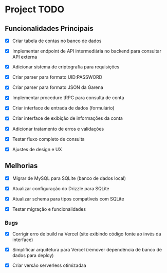 # Project TODO

## Funcionalidades Principais

- [x] Criar tabela de contas no banco de dados
- [x] Implementar endpoint de API intermediária no backend para consultar API externa
- [x] Adicionar sistema de criptografia para requisições
- [x] Criar parser para formato UID:PASSWORD
- [x] Criar parser para formato JSON da Garena
- [x] Implementar procedure tRPC para consulta de conta
- [x] Criar interface de entrada de dados (formulário)
- [x] Criar interface de exibição de informações da conta
- [x] Adicionar tratamento de erros e validações
- [x] Testar fluxo completo de consulta
- [x] Ajustes de design e UX



## Melhorias

- [x] Migrar de MySQL para SQLite (banco de dados local)
- [x] Atualizar configuração do Drizzle para SQLite
- [x] Atualizar schema para tipos compatíveis com SQLite
- [x] Testar migração e funcionalidades



### Bugs

- [x] Corrigir erro de build na Vercel (site exibindo código fonte ao invés da interface)

- [x] Simplificar arquitetura para Vercel (remover dependência de banco de dados para deploy)
- [x] Criar versão serverless otimizadaa

